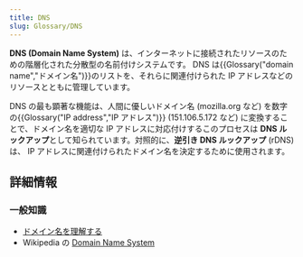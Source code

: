 ```yaml
---
title: DNS
slug: Glossary/DNS
---
```


**DNS (Domain Name System)** は、インターネットに接続されたリソースのための階層化された分散型の名前付けシステムです。 DNS は{{Glossary("domain name","ドメイン名")}}のリストを、それらに関連付けられた IP アドレスなどのリソースとともに管理しています。

DNS の最も顕著な機能は、人間に優しいドメイン名 (mozilla.org など) を数字の{{Glossary("IP address","IP アドレス")}} (151.106.5.172 など) に変換することで、ドメイン名を適切な IP アドレスに対応付けするこのプロセスは **DNS ルックアップ**として知られています。対照的に、**逆引き DNS ルックアップ** (rDNS) は、 IP アドレスに関連付けられたドメイン名を決定するために使用されます。

## 詳細情報

### 一般知識

- [ドメイン名を理解する](/ja/Learn/Understanding_domain_names)
- Wikipedia の [Domain Name System](https://ja.wikipedia.org/wiki/Domain_Name_System)
